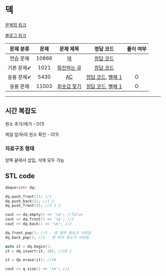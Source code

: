 # 덱

[문제집 링크](https://www.acmicpc.net/workbook/view/7311)

[블로그 링크](https://blog.encrypted.gg/935)

| 문제 분류 | 문제 | 문제 제목 | 정답 코드 | 풀이 여부 |
| :--: | :--: | :--: | :--: | :--: |
| 연습 문제 | 10866 | [덱](https://www.acmicpc.net/problem/10866) | [정답 코드](../0x07/solutions/10866.cpp) |
| 기본 문제✔ | 1021 | [회전하는 큐](https://www.acmicpc.net/problem/1021) | [정답 코드](../0x07/solutions/1021.cpp) |
| 응용 문제✔ | 5430 | [AC](https://www.acmicpc.net/problem/5430) | [정답 코드](../0x07/solutions/5430.cpp), [별해 1](../0x07/solutions/5430_1.cpp) | O |
| 응용 문제 | 11003 | [최솟값 찾기](https://www.acmicpc.net/problem/11003) | [정답 코드](../0x07/solutions/11003.cpp), [별해 1](../0x07/solutions/11003_1.cpp) | O |

---

## 시간 복잡도

원소 추가/제거 - O(1)

제일 앞/뒤의 원소 확인 - O(1)

### 자료구조 형태

양쪽 끝에서 삽입, 삭제 모두 가능

## STL code
```cpp
deque<int> dq;

dq.push_front(1); //1
dq.push_back(2); //1 2
dq.push_front(3); //3 1 2

cout << dq.empty() << '\n'; //false
cout << dq.front() << '\n'; //3
cout << dq.back() << '\n'; //2 

dq.front_pop(); //3 - 맨 앞의 원소가 사라짐
dq.back_pop(); //2 - 맨 뒤의 원소가 사라짐

auto it = dq.begin();
it = dq.insert(it, 10); //10 1

it = dp.erase(it); //10

cout << q.size() << '\n'; //1
```
